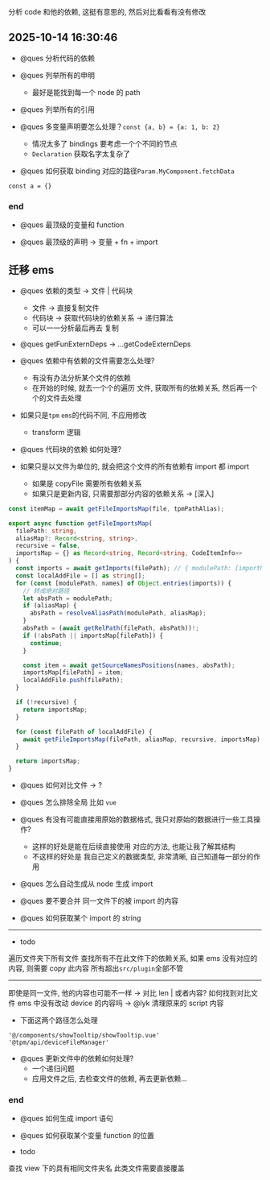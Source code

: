 分析 code 和他的依赖, 这挺有意思的, 然后对比看看有没有修改

## 2025-10-14 16:30:46

- @ques 分析代码的依赖

- @ques 列举所有的申明

  - 最好是能找到每一个 node 的 path

- @ques 列举所有的引用

- @ques 多变量声明要怎么处理？`const {a, b} = {a: 1, b: 2}`

  - 情况太多了 bindings 要考虑一个个不同的节点
  - `Declaration` 获取名字太复杂了

- @ques 如何获取 binding 对应的路径`Param.MyComponent.fetchData`

```
const a = {}
```

### end

- @ques 最顶级的变量和 function

- @ques 最顶级的声明 -> 变量 + fn + import

## 迁移 ems

- @ques 依赖的类型 -> 文件 | 代码块

  - 文件 -> 直接复制文件
  - 代码块 -> 获取代码块的依赖关系 -> 递归算法
  - 可以一一分析最后再去 复制

- @ques getFunExternDeps -> ...getCodeExternDeps

- @ques 依赖中有依赖的文件需要怎么处理?

  - 有没有办法分析某个文件的依赖
  - 在开始的时候, 就去一个个的遍历 文件, 获取所有的依赖关系, 然后再一个个的文件去处理

- 如果只是`tpm` `ems`的代码不同, 不应用修改

  - transform 逻辑

- @ques 代码块的依赖 如何处理?

- 如果只是以文件为单位的, 就会把这个文件的所有依赖有 import 都 import
  - 如果是 copyFile 需要所有依赖关系
  - 如果只是更新内容, 只需要那部分内容的依赖关系 -> [深入]

```ts
const itemMap = await getFileImportsMap(file, tpmPathAlias);
```

```ts
export async function getFileImportsMap(
  filePath: string,
  aliasMap?: Record<string, string>,
  recursive = false,
  importsMap = {} as Record<string, Record<string, CodeItemInfo>>
) {
  const imports = await getImports(filePath); // { modulePath: [importName] }
  const localAddFile = [] as string[];
  for (const [modulePath, names] of Object.entries(imports)) {
    // 转成绝对路径
    let absPath = modulePath;
    if (aliasMap) {
      absPath = resolveAliasPath(modulePath, aliasMap);
    }
    absPath = (await getRelPath(filePath, absPath))!;
    if (!absPath || importsMap[filePath]) {
      continue;
    }

    const item = await getSourceNamesPositions(names, absPath);
    importsMap[filePath] = item;
    localAddFile.push(filePath);
  }

  if (!recursive) {
    return importsMap;
  }

  for (const filePath of localAddFile) {
    await getFileImportsMap(filePath, aliasMap, recursive, importsMap);
  }

  return importsMap;
}
```

- @ques 如何对比文件 -> ?

- @ques 怎么排除全局 比如 `vue`
- @ques 有没有可能直接用原始的数据格式, 我只对原始的数据进行一些工具操作?
  - 这样的好处是能在后续直接使用 对应的方法, 也能让我了解其结构
  - 不这样的好处是 我自己定义的数据类型, 非常清晰, 自己知道每一部分的作用
- @ques 怎么自动生成从 node 生成 import

- @ques 要不要合并 同一文件下的被 import 的内容

- @ques 如何获取某个 import 的 string

---

- todo

遍历文件夹下所有文件
查找所有不在此文件下的依赖关系, 如果 ems 没有对应的内容, 则需要 copy 此内容
所有超出`src/plugin`全部不管

---

即使是同一文件, 他的内容也可能不一样 -> 对比 len | 或者内容?
如何找到对比文件
ems 中没有改动 device 的内容吗 -> @lyk
清理原来的 script 内容

- 下面这两个路径怎么处理

```
'@/components/showTooltip/showTooltip.vue'
'@tpm/api/deviceFileManager'
```

- @ques 更新文件中的依赖如何处理?
  - 一个递归问题
  - 应用文件之后, 去检查文件的依赖, 再去更新依赖...

### end

- @ques 如何生成 import 语句

- @ques 如何获取某个变量 function 的位置
- todo

查找 view 下的具有相同文件夹名
此类文件需要直接覆盖
